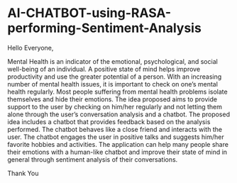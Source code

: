 # AI-CHATBOT-using-RASA-performing-Sentiment-Analysis

Hello Everyone,

Mental Health is an indicator of the emotional, psychological, and social well-being of an individual. A positive state of mind helps improve productivity and use the greater potential of a person. With an increasing number of mental health issues, it is important to check on one’s mental health regularly. Most people suffering from mental health problems isolate themselves and hide their emotions. The idea proposed aims to provide support to the user by checking on him/her regularly and not letting them alone through the user’s conversation analysis and a chatbot. The proposed idea includes a chatbot that provides feedback based on the analysis performed. The chatbot behaves like a close friend and interacts with the user. The chatbot engages the user in positive talks and suggests him/her favorite hobbies and activities. The application can help many people share their emotions with a human-like chatbot and improve their state of mind in general through sentiment analysis of their conversations.

Thank You
